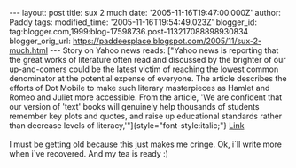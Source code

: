 \-\-- layout: post title: sux 2 much date: \'2005-11-16T19:47:00.000Z\'
author: Paddy tags: modified\_time: \'2005-11-16T19:54:49.023Z\'
blogger\_id: tag:blogger.com,1999:blog-17598736.post-113217088898930834
blogger\_orig\_url:
https://paddeesplace.blogspot.com/2005/11/sux-2-much.html \-\-- Story on
Yahoo news reads: [\"Yahoo news is reporting that the great works of
literature often read and discussed by the brighter of our up-and-comers
could be the latest victim of reaching the lowest common denominator at
the potential expense of everyone. The article describes the efforts of
Dot Mobile to make such literary masterpieces as Hamlet and Romeo and
Juliet more accessible. From the article, \'We are confident that our
version of \'text\' books will genuinely help thousands of students
remember key plots and quotes, and raise up educational standards rather
than decrease levels of literacy,\'\"]{style="font-style:italic;"}
[Link](https://news.yahoo.com/s/nm/20051116/od_uk_nm/oukoe_uk_life_britain_text;_ylt=AqCJ_gwbhbYBXunH_93cAGbtiBIF;_ylu=X3oDMTA5aHJvMDdwBHNlYwN5bmNhdA--)\
\
I must be getting old because this just makes me cringe. Ok, i\`ll write
more when i\`ve recovered. And my tea is ready :)
